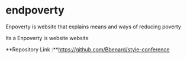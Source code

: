 # endpoverty
 Enpoverty is website that explains means and ways of reducing poverty

Its a  Enpoverty is website website

**Repository Link :**https://github.com/Bbenard/style-conference












